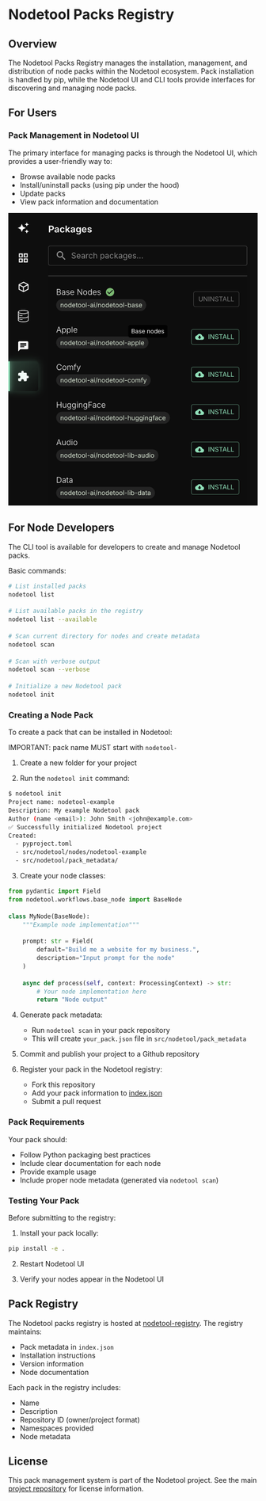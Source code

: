 # Nodetool Packs Registry

## Overview

The Nodetool Packs Registry manages the installation, management, and distribution of node packs within the Nodetool ecosystem. Pack installation is handled by pip, while the Nodetool UI and CLI tools provide interfaces for discovering and managing node packs.

## For Users

### Pack Management in Nodetool UI

The primary interface for managing packs is through the Nodetool UI, which provides a user-friendly way to:

- Browse available node packs
- Install/uninstall packs (using pip under the hood)
- Update packs
- View pack information and documentation

![Packs](packages.png)

## For Node Developers

The CLI tool is available for developers to create and manage Nodetool packs.

Basic commands:

```bash
# List installed packs
nodetool list

# List available packs in the registry
nodetool list --available

# Scan current directory for nodes and create metadata
nodetool scan

# Scan with verbose output
nodetool scan --verbose

# Initialize a new Nodetool pack
nodetool init
```

### Creating a Node Pack

To create a pack that can be installed in Nodetool:

IMPORTANT: pack name MUST start with `nodetool-`

1. Create a new folder for your project

2. Run the `nodetool init` command:

```bash
$ nodetool init
Project name: nodetool-example
Description: My example Nodetool pack
Author (name <email>): John Smith <john@example.com>
✅ Successfully initialized Nodetool project
Created:
  - pyproject.toml
  - src/nodetool/nodes/nodetool-example
  - src/nodetool/pack_metadata/
```

3. Create your node classes:

```python
from pydantic import Field
from nodetool.workflows.base_node import BaseNode

class MyNode(BaseNode):
    """Example node implementation"""

    prompt: str = Field(
        default="Build me a website for my business.",
        description="Input prompt for the node"
    )

    async def process(self, context: ProcessingContext) -> str:
        # Your node implementation here
        return "Node output"
```

4. Generate pack metadata:

   - Run `nodetool scan` in your pack repository
   - This will create `your_pack.json` file in `src/nodetool/pack_metadata`

5. Commit and publish your project to a Github repository

6. Register your pack in the Nodetool registry:
   - Fork this repository
   - Add your pack information to [index.json](index.json)
   - Submit a pull request

### Pack Requirements

Your pack should:

- Follow Python packaging best practices
- Include clear documentation for each node
- Provide example usage
- Include proper node metadata (generated via `nodetool scan`)

### Testing Your Pack

Before submitting to the registry:

1. Install your pack locally:

```bash
pip install -e .
```

2. Restart Nodetool UI

3. Verify your nodes appear in the Nodetool UI

## Pack Registry

The Nodetool packs registry is hosted at [nodetool-registry](https://github.com/nodetool-ai/nodetool-registry). The registry maintains:

- Pack metadata in `index.json`
- Installation instructions
- Version information
- Node documentation

Each pack in the registry includes:

- Name
- Description
- Repository ID (owner/project format)
- Namespaces provided
- Node metadata

## License

This pack management system is part of the Nodetool project. See the main [project repository](https://github.com/nodetool-ai/nodetool) for license information.
